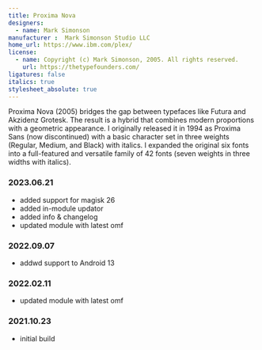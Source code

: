 ```yaml
---
title: Proxima Nova
designers:
  - name: Mark Simonson
manufacturer :  Mark Simonson Studio LLC 
home_url: https://www.ibm.com/plex/
license:
  - name: Copyright (c) Mark Simonson, 2005. All rights reserved. 
    url: https://thetypefounders.com/
ligatures: false
italics: true
stylesheet_absolute: true
---
```


Proxima Nova (2005) bridges the gap between typefaces like Futura and Akzidenz Grotesk. The result is a hybrid that combines modern proportions with a geometric appearance. I originally released it in 1994 as Proxima Sans (now discontinued) with a basic character set in three weights (Regular, Medium, and Black) with italics. I expanded the original six fonts into a full-featured and versatile family of 42 fonts (seven weights in three widths with italics). 


### 2023.06.21
- added support for magisk 26
- added in-module updator
- added info & changelog
- updated module with latest omf

### 2022.09.07
- addwd support to Android 13

### 2022.02.11
- updated module with latest omf

### 2021.10.23
- initial build 